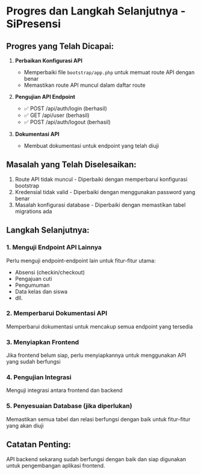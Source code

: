# Progres dan Langkah Selanjutnya - SiPresensi

## Progres yang Telah Dicapai:

1. **Perbaikan Konfigurasi API**
   - Memperbaiki file `bootstrap/app.php` untuk memuat route API dengan benar
   - Memastikan route API muncul dalam daftar route

2. **Pengujian API Endpoint**
   - ✅ POST /api/auth/login (berhasil)
   - ✅ GET /api/user (berhasil)
   - ✅ POST /api/auth/logout (berhasil)

3. **Dokumentasi API**
   - Membuat dokumentasi untuk endpoint yang telah diuji

## Masalah yang Telah Diselesaikan:
1. Route API tidak muncul - Diperbaiki dengan memperbarui konfigurasi bootstrap
2. Kredensial tidak valid - Diperbaiki dengan menggunakan password yang benar
3. Masalah konfigurasi database - Diperbaiki dengan memastikan tabel migrations ada

## Langkah Selanjutnya:

### 1. Menguji Endpoint API Lainnya
Perlu menguji endpoint-endpoint lain untuk fitur-fitur utama:
- Absensi (checkin/checkout)
- Pengajuan cuti
- Pengumuman
- Data kelas dan siswa
- dll.

### 2. Memperbarui Dokumentasi API
Memperbarui dokumentasi untuk mencakup semua endpoint yang tersedia

### 3. Menyiapkan Frontend
Jika frontend belum siap, perlu menyiapkannya untuk menggunakan API yang sudah berfungsi

### 4. Pengujian Integrasi
Menguji integrasi antara frontend dan backend

### 5. Penyesuaian Database (jika diperlukan)
Memastikan semua tabel dan relasi berfungsi dengan baik untuk fitur-fitur yang akan diuji

## Catatan Penting:
API backend sekarang sudah berfungsi dengan baik dan siap digunakan untuk pengembangan aplikasi frontend.